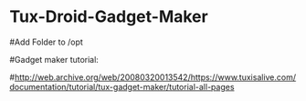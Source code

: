 # Tux-Droid-Gadget-Maker

#Add Folder to /opt

#Gadget maker tutorial:

#http://web.archive.org/web/20080320013542/https://www.tuxisalive.com/documentation/tutorial/tux-gadget-maker/tutorial-all-pages
